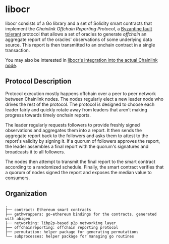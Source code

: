 # libocr

libocr consists of a Go library and a set of Solidity smart contracts that implement the *Chainlink Offchain Reporting Protocol*, a [Byzantine fault tolerant](https://en.wikipedia.org/wiki/Byzantine_fault) protocol that allows a set of oracles to generate *offchain* an aggregate report of the oracles' observations of some underlying data source. This report is then transmitted to an onchain contract in a single transaction.

You may also be interested in [libocr's integration into the actual Chainlink node](https://github.com/smartcontractkit/chainlink/tree/develop/core/services/offchainreporting).


## Protocol Description

Protocol execution mostly happens offchain over a peer to peer network between Chainlink nodes. The nodes regularly elect a new leader node who drives the rest of the protocol. The protocol is designed to choose each leader fairly and quickly rotate away from leaders that aren’t making progress towards timely onchain reports.

The leader regularly requests followers to provide freshly signed observations and aggregates them into a report. It then sends the aggregate report back to the followers and asks them to attest to the report's validity by signing it. If a quorum of followers approves the report, the leader assembles a final report with the quorum's signatures and broadcasts it to all followers.

The nodes then attempt to transmit the final report to the smart contract according to a randomized schedule. Finally, the smart contract verifies that a quorum of nodes signed the report and exposes the median value to consumers.


## Organization
```
.
├── contract: Ethereum smart contracts
├── gethwrappers: go-ethereum bindings for the contracts, generated with abigen
├── networking: libp2p-based p2p networking layer
├── offchainreporting: offchain reporting protocol
├── permutation: helper package for generating permutations
└── subprocesses: helper package for managing go routines
```
